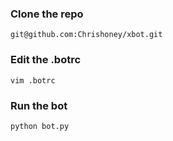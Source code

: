 ### Clone the repo
`git@github.com:Chrishoney/xbot.git`
### Edit the .botrc
`vim .botrc`
### Run the bot
`python bot.py`
